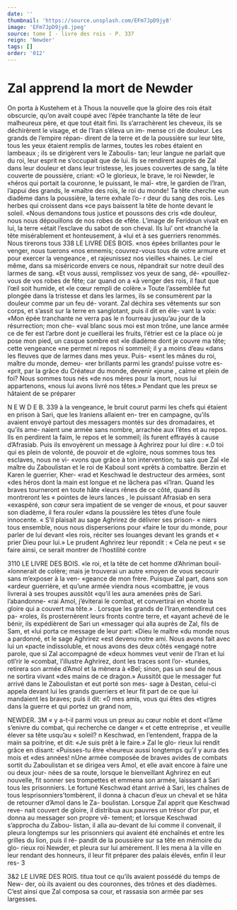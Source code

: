 ```yaml
---
date: ''
thumbnail: 'https://source.unsplash.com/EFm7JpD9jy8'
image: 'EFm7JpD9jy8.jpeg'
source: tome I - livre des rois - P. 337
reign: 'Newder'
tags: []
order: '012'
---
```


# Zal apprend la mort de Newder

On porta à Kustehem et à Thous la nouvelle que la gloire des rois était obscurcie, qu’on avait coupé
avec l’épée tranchante la tête de leur malheureux père,
et que tout était fini. Ils s’arrachèrent les cheveux, ils
se déchirèrent le visage, et de l’lran s’éleva un im-
mense cri de douleur. Les grands de l’empire répan- dirent de la terre et de la poussière sur leur tête, tous les yeux étaient remplis de larmes, toutes les robes étaient en lambeaux ; ils se dirigèrent vers le Zaboulis- tan; leur langue ne parlait que du roi, leur esprit ne s’occupait que de lui. Ils se rendirent auprès de Zal dans leur douleur et dans leur tristesse, les joues couvertes de sang, la tête couverte de poussière, criant: «O le glorieux, le brave, le roi Newder, le «héros qui portait la couronne, le puissant, le maî-
«tre, le gardien de l’lran, l’appui des grands, le
«maître des rois, le roi du monde! Ta tête cherche
«un diadème dans la poussière, la terre exhale l’o-
r deur du sang des rois. Les herbes qui croissent dans «ce pays baissent la tête de honte devant le soleil. «Nous demandons tous justice et poussons des cris «de douleur, nous nous dépouillons de nos robes de «fête. L’image de Feridoun vivait en lui, la terre
«était l’esclave du sabot de son cheval. Ils lui’ ont
«tranché la tête misérablement et honteusement, à
«lui et à ses guerriers renommés. Nous tirerons tous
338 LE LIVRE DES BOIS.
«nos épées brillantes pour le venger, nous tuerons
«nos ennemis; couvrez-vous tous de votre armure et pour exercer la vengeance , et rajeunissez nos vieilles «haines. Le ciel même, dans sa miséricorde envers
ce nous, répandrait sur notre deuil des larmes de sang. «Et vous aussi, remplissez vos yeux de sang, dé- «pouillez-vous de vos robes de fête; car quand on a
«à venger des rois, il faut que l’œil soit humide, et
«le cœur rempli de colère.» Toute l’assemblée fut
plongée dans la tristesse et dans les larmes, ils se consumèrent par la douleur comme par un feu dé- vorant. Zal déchira ses vêtements sur son corps, et s’assit sur la terre en sanglotant, puis il dit en éle-
vant la voix: «Mon épée tranchante ne verra pas le
n fourreau jusqu’au jour de la résurrection; mon che-
«val blanc sous moi est mon trône, une lance armée
ce de fer est l’arbre dont je cueillerai les fruits, l’étrier est
ce la place où je pose mon pied, un casque sombre est «le diadème dont je couvre ma tête; cette vengeance «ne permet ni repos ni sommeil; il y a moins d’eau «dans les fleuves que de larmes dans mes yeux. Puis- «sent les mânes du roi, maître du monde, demeu-
«rer brillants parmi les grands! puisse votre es- «prit, par la grâce du Créateur du monde, devenir «jeune , calme et plein de foi? Nous sommes tous nés «de nos mères pour la mort, nous lui appartenons, «nous lui avons livré nos têtes.»
Pendant que les preux se hâtaient de se préparer

N E W D E B. 339 à la vengeance, le bruit courut parmi les chefs qui
étaient en prison à Sari, que les Iraniens allaient en- trer en campagne, qu’ils avaient envoyé partout des messagers montés sur des dromadaires, et qu’ils ame- naient une armée sans nombre, arrachée aux l’êtes
et au repos. Ils en perdirent la faim, le repos et le sommeil; ils furent effrayés à cause d’Afrasiab. Puis
ils envoyèrent un message à Aghrirez pour lui dire : «.0 toi qui es plein de volonté, de pouvoir et de «gloire, nous sommes tous tes esclaves, nous ne vi- «vons que grâce à ton intervention; tu sais que Zal «le maître du Zaboulistan et le roi de Kaboul sont «prêts à combattre. Berzin et Karen le guerrier, Kher- «rad et Keschwad le destructeur des armées, sont «des héros dont la main est longue et ne lâchera pas «l’Iran. Quand les braves tourneront en toute hâte «leurs rênes de ce côté, quand ils montreront les
« pointes de leurs lances , le puissant Afrasiab en sera
«exaspéré, son cœur sera impatient de se venger de
«nous, et pour sauver son diadème, il fera rouler «dans la poussière les tètes d’une foule innocente.
« S’il plaisait au sage Aghrirez de délivrer ses prison-
« niers tous ensemble, nous nous disperserions pour «faire le tour du monde, pour parler de lui devant «les rois, réciter ses louanges devant les grands et
« prier Dieu pour lui.»
Le prudent Aghrirez leur répondit : « Cela ne peut
« se faire ainsi, ce serait montrer de l’hostilité contre

3110 LE LIVRE DES BOIS.
«le roi, et la tête de cet homme d’Ahriman bouil-
«lonnerait de colère; mais je trouverai un autre «moyen de vous secourir sans m’exposer à la ven-
«geance de mon frère. Puisque Zal part, dans son «ardeur guerrière, et qu’une armée viendra nous «combattre, je vous livrerai à ses troupes aussitôt «qu’il les aura amenées près de Sari. l’abandonne-
«rai Amol, j’éviterai le combat, et convertirai en
«honte la gloire qui a couvert ma tête.» . Lorsque les grands de l’Iran,entendireut ces pa-
«roles, ils prosternèrent leurs fronts contre terre, et «ayant achevé de le bénir, ils expédièrent de Sari un
«messager qui alla auprès de Zal, fils de Sam, et «lui porta ce message de leur part: «Dieu le maître «du monde nous a pardonné, et le sage Aghrirez «est devenu notre ami. Nous avons fait avec lui un «pacte indissoluble, et nous avons des deux côtés «engagé notre parole, que si Zal accompagné de «deux hommes veut venir de l’lran et lui otl’rir le «combat, l’illustre Aghrirez, dont les traces sont l’or- «tunées, retirera son armée d’Amol et la mènera à
«Beî; sinon, pas un seul de nous ne sortira vivant «des mains de ce dragon.» Aussitôt que le messager
fut arrivé dans le Zaboulistan et eut porté son mes- sage à Destan, celui-ci appela devant lui les grands guerriers et leur fit part de ce que lui mandaient les braves; puis il dit: «0 mes amis, vous qui êtes des «tigres dans la guerre et qui portez un grand nom,

NEWDER. 3M « y a-t-il parmi vous un preux au cœur noble et dont
«l’âme s’enivre du combat, qui recherche ce danger « et cette entreprise , et veuille élever sa tête usqu’au « soleil? n
Keschwad, en l’entendent, frappa de la main sa poitrine, et dit: «Je suis prêt à le faire.» Zal le glo- rieux lui rendit grâce en disant: «Puisses-tu être «heureux aussi longtemps qu’il y aura des mois et «des années! nUne armée composée de braves avides
de combats sortit du Zaboulistan et se dirigea vers Amol, et elle avait encore à faire une ou deux jour- nées de sa route, lorsque le bienveillant Aghrirez en eut nouvelle, fit sonner ses trompettes et emmena son armée, laissant à Sari tous les prisonniers. Le fortuné Keschwad étant arrivé à Sari, les chaînes de
tous lesprisonniers’tombèrent, il donna à chacun d’eux
un cheval et se hâta de retourner d’Amol dans le Za- boulistan. Lorsque Zal apprit que Keschwad reve-
nait couvert de gloire, il distribua aux pauvres un trésor d’or pur, et donna au messager son propre vê- tement; et lorsque Keschwad s’approcha du Zabou- listan, il alla au-devant de lui comme il convenait, il pleura longtemps sur les prisonniers qui avaient été enchaînés et entre les grilles du lion, puis il ré-
pandit de la poussière sur sa tête en mémoire du glo- rieux roi Newder, et pleura sur lui amèrement. Il les mena à la ville en leur rendant des honneurs, il leur fit préparer des palais élevés, enfin il leur res-
3

3&2 LE LIVRE DES ROIS.
titua tout ce qu’ils avaient possédé du temps de New-
der, où ils avaient ou des couronnes, des trônes et des diadèmes. C’est ainsi que Zal composa sa cour,
et rassasia son armée par ses largesses.
